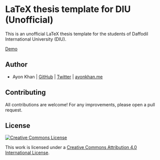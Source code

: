 # LaTeX thesis template for DIU (Unofficial)

This is an unofficial LaTeX thesis template for the students of Daffodil International University (DIU).

[Demo](https://www.ayonkhan.me/files/doe-mmis-dcse-2020.pdf)

## Author

- Ayon Khan | [GitHub](https://github.com/ayonkhan) | [Twitter](https://twitter.com/ayonkhan) | [ayonkhan.me](https://www.ayonkhan.me)

## Contributing

All contributions are welcome! For any improvements, please open a pull request.

## License

[![Creative Commons License](https://i.creativecommons.org/l/by/4.0/80x15.png)](http://creativecommons.org/licenses/by/4.0/)

This work is licensed under a [Creative Commons Attribution 4.0 International License](https://creativecommons.org/licenses/by/4.0/).

